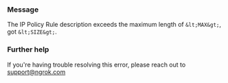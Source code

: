 
### Message
The IP Policy Rule description exceeds the maximum length of `&lt;MAX&gt;`, got `&lt;SIZE&gt;`.

### Further help
If you're having trouble resolving this error, please reach out to [support@ngrok.com](mailto:support@ngrok.com?subject=Help%20with%20ERR_NGROK_1421)

